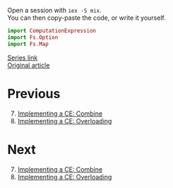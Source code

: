Open a session with `iex -S mix`.  
You can then copy-paste the code, or write it yourself.  

```elixir
import ComputationExpression
import Fs.Option
import Fs.Map
```

[Series link](README.md)  
[Original article](https://fsharpforfunandprofit.com/posts/computation-expressions-builder-part3/)

# Previous

7.  [Implementing a CE: Combine](07-implementing-a-ce-combine.md)
9.  [Implementing a CE: Overloading](09-implementing-a-ce-overloading.md)

# Next

7.  [Implementing a CE: Combine](07-implementing-a-ce-combine.md)
9.  [Implementing a CE: Overloading](09-implementing-a-ce-overloading.md)

